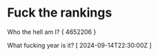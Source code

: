# Fuck the rankings

Who the hell am I?
{ 4652206 }

What fucking year is it?
[ 2024-09-14T22:30:00Z ]
